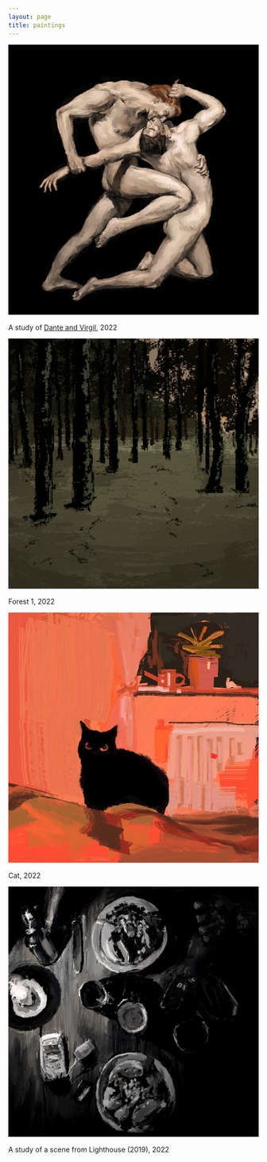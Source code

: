 ```yaml
---
layout: page
title: paintings
---
```


![](assets/img/b0ug6-min.png)

A study of [Dante and Virgil](https://en.wikipedia.org/wiki/Dante_and_Virgil), 2022

![](assets/img/forest-min.png)

Forest 1, 2022

![](assets/img/cat.jpg)

Cat, 2022

![](assets/img/lighthouse2-min.png)

A study of a scene from Lighthouse (2019), 2022
